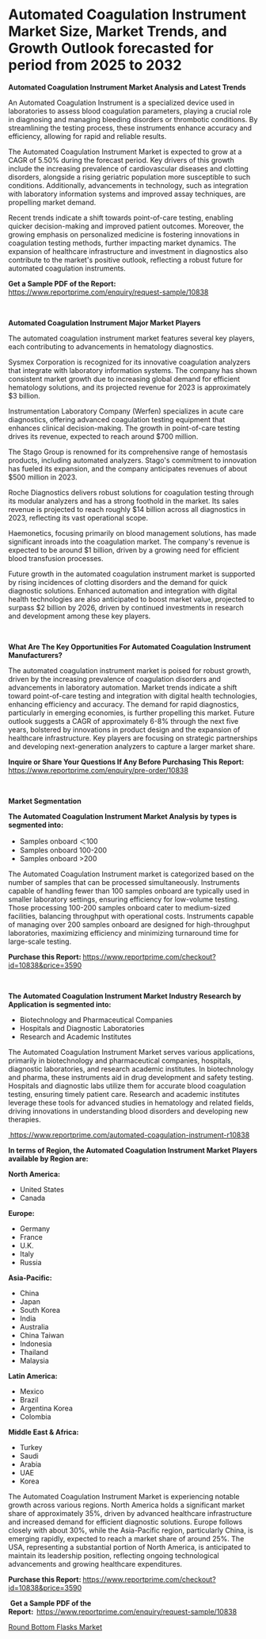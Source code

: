 <p><h1>Automated Coagulation Instrument Market Size, Market Trends, and Growth Outlook forecasted for period from 2025 to 2032</h1></p><p><strong>Automated Coagulation Instrument Market Analysis and Latest Trends</strong></p>
<p><p>An Automated Coagulation Instrument is a specialized device used in laboratories to assess blood coagulation parameters, playing a crucial role in diagnosing and managing bleeding disorders or thrombotic conditions. By streamlining the testing process, these instruments enhance accuracy and efficiency, allowing for rapid and reliable results. </p><p>The Automated Coagulation Instrument Market is expected to grow at a CAGR of 5.50% during the forecast period. Key drivers of this growth include the increasing prevalence of cardiovascular diseases and clotting disorders, alongside a rising geriatric population more susceptible to such conditions. Additionally, advancements in technology, such as integration with laboratory information systems and improved assay techniques, are propelling market demand. </p><p>Recent trends indicate a shift towards point-of-care testing, enabling quicker decision-making and improved patient outcomes. Moreover, the growing emphasis on personalized medicine is fostering innovations in coagulation testing methods, further impacting market dynamics. The expansion of healthcare infrastructure and investment in diagnostics also contribute to the market's positive outlook, reflecting a robust future for automated coagulation instruments.</p></p>
<p><strong>Get a Sample PDF of the Report:&nbsp;</strong> <a href="https://www.reportprime.com/enquiry/request-sample/10838?utm_campaign=2009&utm_medium=2&utm_source=Github&utm_content=ia&utm_term=20032025&utm_id=automated-coagulation-instrument">https://www.reportprime.com/enquiry/request-sample/10838</a></p>
<p>&nbsp;</p>
<p><strong>Automated Coagulation Instrument Major Market Players</strong></p>
<p><p>The automated coagulation instrument market features several key players, each contributing to advancements in hematology diagnostics. </p><p>Sysmex Corporation is recognized for its innovative coagulation analyzers that integrate with laboratory information systems. The company has shown consistent market growth due to increasing global demand for efficient hematology solutions, and its projected revenue for 2023 is approximately $3 billion.</p><p>Instrumentation Laboratory Company (Werfen) specializes in acute care diagnostics, offering advanced coagulation testing equipment that enhances clinical decision-making. The growth in point-of-care testing drives its revenue, expected to reach around $700 million.</p><p>The Stago Group is renowned for its comprehensive range of hemostasis products, including automated analyzers. Stago's commitment to innovation has fueled its expansion, and the company anticipates revenues of about $500 million in 2023.</p><p>Roche Diagnostics delivers robust solutions for coagulation testing through its modular analyzers and has a strong foothold in the market. Its sales revenue is projected to reach roughly $14 billion across all diagnostics in 2023, reflecting its vast operational scope.</p><p>Haemonetics, focusing primarily on blood management solutions, has made significant inroads into the coagulation market. The company's revenue is expected to be around $1 billion, driven by a growing need for efficient blood transfusion processes.</p><p>Future growth in the automated coagulation instrument market is supported by rising incidences of clotting disorders and the demand for quick diagnostic solutions. Enhanced automation and integration with digital health technologies are also anticipated to boost market value, projected to surpass $2 billion by 2026, driven by continued investments in research and development among these key players.</p></p>
<p>&nbsp;</p>
<p><strong>What Are The Key Opportunities For Automated Coagulation Instrument Manufacturers?</strong></p>
<p><p>The automated coagulation instrument market is poised for robust growth, driven by the increasing prevalence of coagulation disorders and advancements in laboratory automation. Market trends indicate a shift toward point-of-care testing and integration with digital health technologies, enhancing efficiency and accuracy. The demand for rapid diagnostics, particularly in emerging economies, is further propelling this market. Future outlook suggests a CAGR of approximately 6-8% through the next five years, bolstered by innovations in product design and the expansion of healthcare infrastructure. Key players are focusing on strategic partnerships and developing next-generation analyzers to capture a larger market share.</p></p>
<p><strong>Inquire or Share Your Questions If Any Before Purchasing This Report:</strong> <a href="https://www.reportprime.com/enquiry/pre-order/10838?utm_campaign=2009&utm_medium=2&utm_source=Github&utm_content=ia&utm_term=20032025&utm_id=automated-coagulation-instrument">https://www.reportprime.com/enquiry/pre-order/10838</a></p>
<p>&nbsp;</p>
<p><strong>Market Segmentation</strong></p>
<p><strong>The Automated Coagulation Instrument Market Analysis by types is segmented into:</strong></p>
<p><ul><li>Samples onboard ＜100</li><li>Samples onboard 100-200</li><li>Samples onboard >200</li></ul></p>
<p><p>The Automated Coagulation Instrument market is categorized based on the number of samples that can be processed simultaneously. Instruments capable of handling fewer than 100 samples onboard are typically used in smaller laboratory settings, ensuring efficiency for low-volume testing. Those processing 100-200 samples onboard cater to medium-sized facilities, balancing throughput with operational costs. Instruments capable of managing over 200 samples onboard are designed for high-throughput laboratories, maximizing efficiency and minimizing turnaround time for large-scale testing.</p></p>
<p><strong>Purchase this Report:&nbsp;</strong><a href="https://www.reportprime.com/checkout?id=10838&price=3590&utm_campaign=2009&utm_medium=2&utm_source=Github&utm_content=ia&utm_term=20032025&utm_id=automated-coagulation-instrument">https://www.reportprime.com/checkout?id=10838&price=3590</a></p>
<p>&nbsp;</p>
<p><strong>The Automated Coagulation Instrument Market Industry Research by Application is segmented into:</strong></p>
<p><ul><li>Biotechnology and Pharmaceutical Companies</li><li>Hospitals and Diagnostic Laboratories</li><li>Research and Academic Institutes</li></ul></p>
<p><p>The Automated Coagulation Instrument Market serves various applications, primarily in biotechnology and pharmaceutical companies, hospitals, diagnostic laboratories, and research academic institutes. In biotechnology and pharma, these instruments aid in drug development and safety testing. Hospitals and diagnostic labs utilize them for accurate blood coagulation testing, ensuring timely patient care. Research and academic institutes leverage these tools for advanced studies in hematology and related fields, driving innovations in understanding blood disorders and developing new therapies.</p></p>
<p><a href="https://www.reportprime.com/automated-coagulation-instrument-r10838?utm_campaign=2009&utm_medium=2&utm_source=Github&utm_content=ia&utm_term=20032025&utm_id=automated-coagulation-instrument">&nbsp;https://www.reportprime.com/automated-coagulation-instrument-r10838</a></p>
<p><strong>In terms of Region, the Automated Coagulation Instrument Market Players available by Region are:</strong></p>
<p>
    <p> <strong> North America: </strong>
        <ul>
            <li>United States</li>
            <li>Canada</li>
        </ul>
        </p> 
    <p> <strong> Europe: </strong>
        <ul>
            <li>Germany</li>
            <li>France</li>
            <li>U.K.</li>
            <li>Italy</li>
            <li>Russia</li>
        </ul>
        </p> 
    <p> <strong> Asia-Pacific: </strong>
        <ul>
            <li>China</li>
            <li>Japan</li>
            <li>South Korea</li>
            <li>India</li>
            <li>Australia</li>
            <li>China Taiwan</li>
            <li>Indonesia</li>
            <li>Thailand</li>
            <li>Malaysia</li>
        </ul>
        </p> 
    <p> <strong> Latin America: </strong>
        <ul>
            <li>Mexico</li>
            <li>Brazil</li>
            <li>Argentina Korea</li>
            <li>Colombia</li>
        </ul>
        </p> 
    <p> <strong> Middle East & Africa: </strong>
        <ul>
            <li>Turkey</li>
            <li>Saudi</li>
            <li>Arabia</li>
            <li>UAE</li>
            <li>Korea</li>
        </ul>
    </p>
    </p>
<p><p>The Automated Coagulation Instrument Market is experiencing notable growth across various regions. North America holds a significant market share of approximately 35%, driven by advanced healthcare infrastructure and increased demand for efficient diagnostic solutions. Europe follows closely with about 30%, while the Asia-Pacific region, particularly China, is emerging rapidly, expected to reach a market share of around 25%. The USA, representing a substantial portion of North America, is anticipated to maintain its leadership position, reflecting ongoing technological advancements and growing healthcare expenditures.</p></p>
<p><strong>Purchase this Report: </strong><a href="https://www.reportprime.com/checkout?id=10838&price=3590&utm_campaign=2009&utm_medium=2&utm_source=Github&utm_content=ia&utm_term=20032025&utm_id=automated-coagulation-instrument">https://www.reportprime.com/checkout?id=10838&price=3590</a></p>
<p>&nbsp;<strong>Get a Sample PDF of the Report:&nbsp;&nbsp;</strong><a href="https://www.reportprime.com/enquiry/request-sample/10838?utm_campaign=2009&utm_medium=2&utm_source=Github&utm_content=ia&utm_term=20032025&utm_id=automated-coagulation-instrument">https://www.reportprime.com/enquiry/request-sample/10838</a></p>
<p><strong></strong></p>
<p><p><a href="https://github.com/hgf64gh/Market-Research-Report-List-2/blob/main/round-bottom-flasks-market.md?utm_campaign=2009&utm_medium=2&utm_source=Github&utm_content=ia&utm_term=20032025&utm_id=automated-coagulation-instrument">Round Bottom Flasks Market</a></p></p>